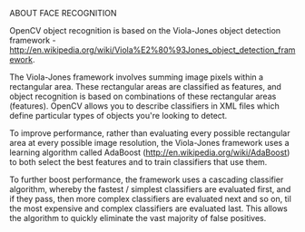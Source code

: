 ABOUT FACE RECOGNITION

OpenCV object recognition is based on the Viola-Jones object detection framework - http://en.wikipedia.org/wiki/Viola%E2%80%93Jones_object_detection_framework.

The Viola-Jones framework involves summing image pixels within a rectangular area. These rectangular areas are classified as features, and object recognition is based on combinations of these rectangular areas (features). OpenCV allows you to describe classifiers in XML files which define particular types of objects you're looking to detect.

To improve performance, rather than evaluating every possible rectangular area at every possible image resolution, the Viola-Jones framework uses a learning algorithm called AdaBoost (http://en.wikipedia.org/wiki/AdaBoost) to both select the best features and to train classifiers that use them.

To further boost performance, the framework uses a cascading classifier algorithm, whereby the fastest / simplest classifiers are evaluated first, and if they pass, then more complex classifiers are evaluated next and so on, til the most expensive and complex classifiers are evaluated last. This allows the algorithm to quickly eliminate the vast majority of false positives.
